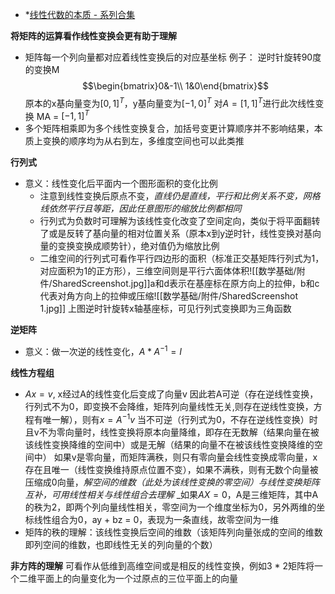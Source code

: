 * *[线性代数的本质 - 系列合集](https://www.bilibili.com/video/BV1ys411472E/?spm_id_from=333.1007.top_right_bar_window_custom_collection.content.click&vd_source=8636d68797fa4651942df4dc09db7987)

**将矩阵的运算看作线性变换会更有助于理解**
* 矩阵每一个列向量都对应着线性变换后的对应基坐标
	例子：
	逆时针旋转90度的变换M$$\begin{bmatrix}0&-1\\
	1&0\end{bmatrix}$$
	原本的x基向量变为$[0, 1]^T$，y基向量变为$[-1, 0]^T$
	对$A=[1, 1]^T$进行此次线性变换 MA = $[-1, 1]^T$
* 多个矩阵相乘即为多个线性变换复合，加括号变更计算顺序并不影响结果，本质上变换的顺序均为从右到左，多维度空间也可以此类推

**行列式**
* 意义：线性变化后平面内一个图形面积的变化比例
	* 注意到线性变换后原点不变，_直线仍是直线，平行和比例关系不变，网格线依然平行且等距，因此任意图形的缩放比例都相同_
	* 行列式为负数时可理解为该线性变化改变了空间定向，类似于将平面翻转了或是反转了基向量的相对位置关系（原本x到y逆时针，线性变换对基向量的变换变换成顺势针），绝对值仍为缩放比例
	* 二维空间的行列式可看作平行四边形的面积（标准正交基矩阵行列式为1，对应面积为1的正方形），三维空间则是平行六面体体积![[数学基础/附件/SharedScreenshot.jpg]]a和d表示在基座标在原方向上的拉伸，b和c代表对角方向上的拉伸或压缩![[数学基础/附件/SharedScreenshot 1.jpg]]
	上图逆时针旋转x轴基座标，可见行列式变换即为三角函数

**逆矩阵**
* 意义：做一次逆的线性变化，$A*A^{-1}=I$

**线性方程组**
* $Ax=v$, x经过A的线性变化后变成了向量v
	因此若A可逆（存在逆线性变换，行列式不为0，即变换不会降维，矩阵列向量线性无关,则存在逆线性变换，方程有唯一解），则有$x=A^{-1}v$
	当不可逆（行列式为0，不存在逆线性变换）时且v不为零向量时，线性变换将原本向量降维，即存在无数解（结果向量在被该线性变换降维的空间中）或是无解（结果的向量不在被该线性变换降维的空间中）
	如果v是零向量，而矩阵满秩，则只有零向量会线性变换成零向量，x存在且唯一（线性变换维持原点位置不变），如果不满秩，则有无数个向量被压缩成0向量，_解空间的维数（此处为该线性变换的零空间）与线性变换矩阵互补，可用线性相关与线性组合去理解_
	_如果$AX=0$，A是三维矩阵，其中A的秩为2，即两个列向量线性相关，零空间为一个维度坐标为0，另外两维的坐标线性组合为0，ay + bz = 0，表现为一条直线，故零空间为一维
* 矩阵的秩的理解：该线性变换后空间的维数（该矩阵列向量张成的空间的维数即列空间的维数，也即线性无关的列向量的个数）

**非方阵的理解**
	可看作从低维到高维空间或是相反的线性变换，例如3 * 2矩阵将一个二维平面上的向量变化为一个过原点的三位平面上的向量